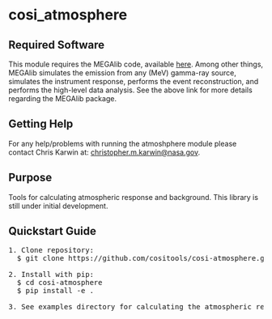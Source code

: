 # cosi_atmosphere

## Required Software <br />
This module requires the MEGAlib code, available [here](http://megalibtoolkit.com/home.html). Among other things, MEGAlib simulates the emission from any (MeV) gamma-ray source, simulates the instrument response, performs the event reconstruction, and performs the high-level data analysis. See the above link for more details regarding the MEGAlib package.   

## Getting Help <br />
For any help/problems with running the atmoshphere module please contact Chris Karwin at: christopher.m.karwin@nasa.gov. 

## Purpose <br />
Tools for calculating atmospheric response and background. This library is still under initial development.   

## Quickstart Guide <br /> 
<pre>
1. Clone repository:
  $ git clone https://github.com/cositools/cosi-atmosphere.git

2. Install with pip:
  $ cd cosi-atmosphere
  $ pip install -e .
     
3. See examples directory for calculating the atmospheric response using a rectangular or spherical mass model of the atmosphere.  

</pre>
